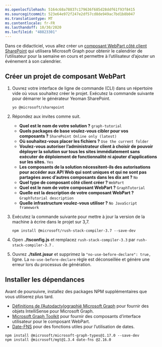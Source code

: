 ```yaml
---
ms.openlocfilehash: 5164c68a78837c179636f685d28ddf61f93f8415
ms.sourcegitcommit: 523e64e972f247e2df57cd8de949ac7bd1b8b047
ms.translationtype: MT
ms.contentlocale: fr-FR
ms.lasthandoff: 10/30/2020
ms.locfileid: "48823301"
---
```

<!-- markdownlint-disable MD002 MD041 -->

Dans ce didacticiel, vous allez créer un [composant WebPart côté client SharePoint](https://docs.microsoft.com/sharepoint/dev/spfx/web-parts/overview-client-side-web-parts) qui utilisera Microsoft Graph pour obtenir le calendrier de l’utilisateur pour la semaine en cours et permettre à l’utilisateur d’ajouter un événement à son calendrier.

## <a name="create-a-web-part-project"></a>Créer un projet de composant WebPart

1. Ouvrez votre interface de ligne de commande (CLI) dans un répertoire vide où vous souhaitez créer le projet. Exécutez la commande suivante pour démarrer le générateur Yeoman SharePoint.

    ```Shell
    yo @microsoft/sharepoint
    ```

1. Répondez aux invites comme suit.

    - **Quel est le nom de votre solution ?** `graph-tutorial`
    - **Quels packages de base voulez-vous cibler pour vos composants ?** `SharePoint Online only (latest)`
    - **Où souhaitez-vous placer les fichiers ?** `Use the current folder`
    - **Voulez-vous autoriser l’administrateur client à choisir de pouvoir déployer la solution sur tous les sites immédiatement sans exécuter de déploiement de fonctionnalité ni ajouter d’applications sur les sites.** `Yes`
    - **Les composants de la solution nécessitent-ils des autorisations pour accéder aux API Web qui sont uniques et qui ne sont pas partagées avec d’autres composants dans les dix ant ?** `No`
    - **Quel type de composant côté client créer ?** `WebPart`
    - **Quel est le nom de votre composant WebPart ?** `GraphTutorial`
    - **Quelle est la description de votre composant WebPart ?** `GraphTutorial description`
    - **Quelle infrastructure voulez-vous utiliser ?** `No JavaScript framework`

1. Exécutez la commande suivante pour mettre à jour la version de la machine à écrire dans le projet sur 3,7.

    ```Shell
    npm install @microsoft/rush-stack-compiler-3.7 --save-dev
    ```

1. Open **./tsconfig.js** et remplacez `rush-stack-compiler-3.3` par `rush-stack-compiler-3.7` .

1. Ouvrez **./tslint.jssur** et supprimez la `"no-use-before-declare": true,` ligne. La `no-use-before-declare` règle est déconseillée et génère une erreur lors du processus de génération.

## <a name="install-dependencies"></a>Installer les dépendances

Avant de poursuivre, installez des packages NPM supplémentaires que vous utiliserez plus tard.

- [Définitions de l’Autodactylographié Microsoft Graph](https://github.com/microsoftgraph/msgraph-typescript-typings) pour fournir des objets IntelliSense pour Microsoft Graph.
- [Microsoft Graph Toolkit](https://docs.microsoft.com/graph/toolkit/overview) pour fournir des composants d’interface utilisateur pour le composant WebPart.
- [Date-FNS](https://date-fns.org/) pour des fonctions utiles pour l’utilisation de dates.

```Shell
npm install @microsoft/microsoft-graph-types@1.17.0 --save-dev
npm install @microsoft/mgt@1.3.4 date-fns @2.16.0
```
